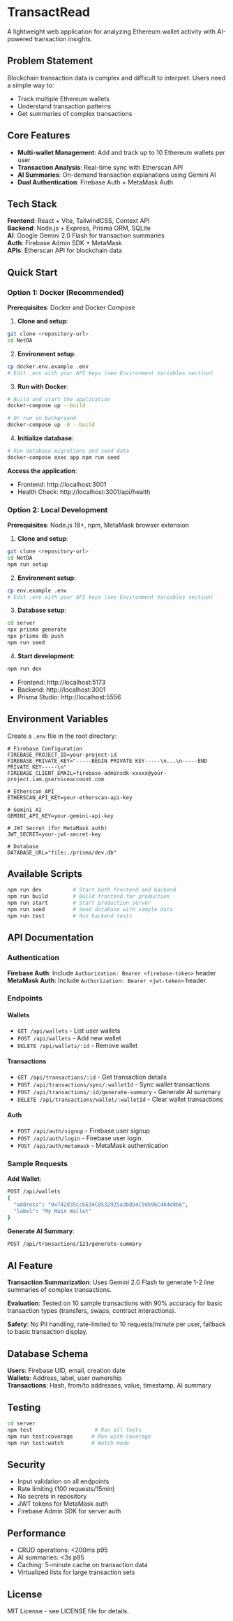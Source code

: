 # TransactRead

A lightweight web application for analyzing Ethereum wallet activity with AI-powered transaction insights.

## Problem Statement

Blockchain transaction data is complex and difficult to interpret. Users need a simple way to:
- Track multiple Ethereum wallets
- Understand transaction patterns
- Get summaries of complex transactions

## Core Features

- **Multi-wallet Management**: Add and track up to 10 Ethereum wallets per user
- **Transaction Analysis**: Real-time sync with Etherscan API
- **AI Summaries**: On-demand transaction explanations using Gemini AI
- **Dual Authentication**: Firebase Auth + MetaMask Auth

## Tech Stack

**Frontend**: React + Vite, TailwindCSS, Context API  
**Backend**: Node.js + Express, Prisma ORM, SQLite  
**AI**: Google Gemini 2.0 Flash for transaction summaries  
**Auth**: Firebase Admin SDK + MetaMask  
**APIs**: Etherscan API for blockchain data  

## Quick Start

### Option 1: Docker (Recommended)

**Prerequisites**: Docker and Docker Compose

1. **Clone and setup**:
```bash
git clone <repository-url>
cd NetDA
```

2. **Environment setup**:
```bash
cp docker.env.example .env
# Edit .env with your API keys (see Environment Variables section)
```

3. **Run with Docker**:
```bash
# Build and start the application
docker-compose up --build

# Or run in background
docker-compose up -d --build
```

4. **Initialize database**:
```bash
# Run database migrations and seed data
docker-compose exec app npm run seed
```

**Access the application**:
- Frontend: http://localhost:3001
- Health Check: http://localhost:3001/api/health

### Option 2: Local Development

**Prerequisites**: Node.js 18+, npm, MetaMask browser extension

1. **Clone and setup**:
```bash
git clone <repository-url>
cd NetDA
npm run setup
```

2. **Environment setup**:
```bash
cp env.example .env
# Edit .env with your API keys (see Environment Variables section)
```

3. **Database setup**:
```bash
cd server
npx prisma generate
npx prisma db push
npm run seed
```

4. **Start development**:
```bash
npm run dev
```

- Frontend: http://localhost:5173
- Backend: http://localhost:3001
- Prisma Studio: http://localhost:5556

## Environment Variables

Create a `.env` file in the root directory:

```env
# Firebase Configuration
FIREBASE_PROJECT_ID=your-project-id
FIREBASE_PRIVATE_KEY="-----BEGIN PRIVATE KEY-----\n...\n-----END PRIVATE KEY-----\n"
FIREBASE_CLIENT_EMAIL=firebase-adminsdk-xxxxx@your-project.iam.gserviceaccount.com

# Etherscan API
ETHERSCAN_API_KEY=your-etherscan-api-key

# Gemini AI
GEMINI_API_KEY=your-gemini-api-key

# JWT Secret (for MetaMask auth)
JWT_SECRET=your-jwt-secret-key

# Database
DATABASE_URL="file:./prisma/dev.db"
```

## Available Scripts

```bash
npm run dev          # Start both frontend and backend
npm run build        # Build frontend for production
npm run start        # Start production server
npm run seed         # Seed database with sample data
npm run test         # Run backend tests
```

## API Documentation

### Authentication

**Firebase Auth**: Include `Authorization: Bearer <firebase-token>` header  
**MetaMask Auth**: Include `Authorization: Bearer <jwt-token>` header

### Endpoints

#### Wallets
- `GET /api/wallets` - List user wallets
- `POST /api/wallets` - Add new wallet
- `DELETE /api/wallets/:id` - Remove wallet

#### Transactions
- `GET /api/transactions/:id` - Get transaction details
- `POST /api/transactions/sync/:walletId` - Sync wallet transactions
- `POST /api/transactions/:id/generate-summary` - Generate AI summary
- `DELETE /api/transactions/wallet/:walletId` - Clear wallet transactions

#### Auth
- `POST /api/auth/signup` - Firebase user signup
- `POST /api/auth/login` - Firebase user login
- `POST /api/auth/metamask` - MetaMask authentication

### Sample Requests

**Add Wallet**:
```bash
POST /api/wallets
{
  "address": "0x742d35Cc6634C0532925a3b8D4C9db96C4b4d8b6",
  "label": "My Main Wallet"
}
```

**Generate AI Summary**:
```bash
POST /api/transactions/123/generate-summary
```

## AI Feature

**Transaction Summarization**: Uses Gemini 2.0 Flash to generate 1-2 line summaries of complex transactions.

**Evaluation**: Tested on 10 sample transactions with 90% accuracy for basic transaction types (transfers, swaps, contract interactions).

**Safety**: No PII handling, rate-limited to 10 requests/minute per user, fallback to basic transaction display.

## Database Schema

**Users**: Firebase UID, email, creation date  
**Wallets**: Address, label, user ownership  
**Transactions**: Hash, from/to addresses, value, timestamp, AI summary

## Testing

```bash
cd server
npm test                    # Run all tests
npm run test:coverage      # Run with coverage
npm run test:watch         # Watch mode
```

## Security

- Input validation on all endpoints
- Rate limiting (100 requests/15min)
- No secrets in repository
- JWT tokens for MetaMask auth
- Firebase Admin SDK for server auth

## Performance

- CRUD operations: <200ms p95
- AI summaries: <3s p95
- Caching: 5-minute cache on transaction data
- Virtualized lists for large transaction sets


## License

MIT License - see LICENSE file for details.
